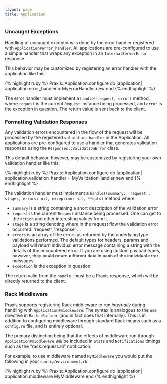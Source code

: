 ```yaml
---
layout: page
title: Application
---
```



### Uncaught Exceptions

Handling of uncaught exceptions is done by the error handler registered with `Application#error_handler`. All applications are pre-configured to use a simple handler that wraps any exception in an `InternalServerError` response.

This behavior may be customized by registering an error handler with the application like this:

{% highlight ruby %}
Praxis::Application.configure do |application|
  application.error_handler = MyErrorHandler.new
end
{% endhighlight %}

The error handler must implement a `handle!(request, error)` method, where `request` is the current `Request` instance being processed, and `error` is the exception in question. The return value is sent back to the client.

### Formatting Validation Responses

Any validation errors encountered in the flow of the request will be processed by the registered `validation_handler` in the Application. All applications are pre-configured to use a handler that generates validation responses using the `Responses::ValidationError` class.

This default behavior, however, may be customized by registering your own validation handler like this:

{% highlight ruby %}
Praxis::Application.configure do |application|
  application.validation_handler = MyValidationHandler.new
end
{% endhighlight %}

The validation handler must implement a `handle!(summary:, request:, stage:, errors: nil, exception: nil, **opts)` method where:

* `summary` is a string containing a short description of the validation error
* `request` is the current `Request` instance being processed. One can get to the `action` and other interesting values from it.
* `stage` is a string denoting where in the request flow the validation error occurred: 'request', 'response' ...
* `errors` is an array of the errors as returned by the underlying type validations performed. The default types for headers, params and payload will return individual error message containing a string with the details of the encountered error. If you are using custom payload types, however, they could return different data in each of the individual error messages.
* `exception` is the exception in question.

The return valid from the `handle!` must be a Praxis response, which will be directly returned to the client.

### Rack Middleware

Praxis supports registering Rack middleware to run _internally_ during handling with `Application#middleware`. The syntax is analogous to the `use` directive in `Rack::Builder` (and in fact does that internally). This is in addition to configuring middleware through standard Rack means such as a `config.ru` file, and is entirely optional.

The primary distinction being that the effects of middleware run through `Application#middleware` *will* be included in `Stats` and `Notifications` timings such as the "rack.request.all" notification.

For example, to use middleware named `MyMiddleware` you would put the following in your `config/environment.rb`:

{% highlight ruby %}
Praxis::Application.configure do |application|
  application.middleware MyMiddleware
end
{% endhighlight %}
